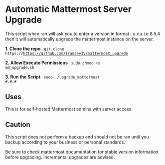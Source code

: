 # Automatic Mattermost Server Upgrade

This script when ran will ask you to enter a version in format : x.x.x i.e 8.5.4 then it will automatically upgrade the mattermost instance on the server.

**1.  Clone the repo**
<code>
  git clone https://https://github.com/lramseyIV/mattermost_upgrade
 </code>

**2.  Allow Execute Permissions**
<code>
  sudo chmod +x mm_upgrade.sh
</code>

**3.  Run the Script**
<code>
  sudo ./upgrade_mattermost #.#.#
</code>

## Uses

This is for self-hosted Mattermost admins with server access

## Caution

This script does not perform a backup and should not be ran until you backup according to your business or personal standards.

Be sure to check mattermost documentation for stable version information before upgrading. Incremental upgrades are advised. 
